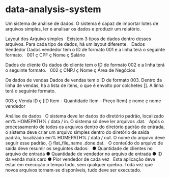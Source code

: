 # data-analysis-system
Um sistema de análise de dados. O sistema é capaz de importar lotes de arquivos simples, ler e analisar os dados e produzir um relatório.



Layout dos Arquivo simples
 
Existem 3 tipos de dados dentro desses arquivos. Para cada tipo de dados, há um layout diferente.
 
Dados Vendedor
Dados vendedor tem o ID de formato 001 e a linha terá o seguinte formato.
 
001 ç CPF ç Nome ç Salário

Dados do cliente
Os dados do cliente tem o ID de formato 002 e a linha terá o seguinte formato.
 
002 ç CNPJ ç Nome ç Área de Negócios

Os dados de vendas
Dados de vendas tem o ID de formato 003. Dentro da linha de vendas, há a lista de itens, o que é
envolto por colchetes []. A linha terá o seguinte formato.

003 ç Venda ID ç [ID Item - Quantidade Item - Preço Item] ç nome ç nome vendedor



Análise de dados
 
O sistema deve ler dados do diretório padrão, localizado em% HOMEPATH% / data / in.
O sistema só deve ler arquivos .dat.
 
Após o processamento de todos os arquivos dentro do diretório padrão de entrada, o sistema deve criar um arquivo simples
dentro do diretório de saída padrão, localizado em% HOMEPATH% / data / out. O nome do arquivo deve
seguir esse padrão, {} flat_file_name .done.dat.
 
O conteúdo do arquivo de saída deve resumir os seguintes dados:
 
● Quantidade de clientes no arquivo de entrada
● Quantidade de vendedor no arquivo de entrada
● ID da venda mais caro
● Pior vendedor de cada vez
 
Esta aplicação deve estar em execução o tempo todo, sem qualquer quebra. Toda vez que novos arquivos
tornam-se disponíveis, tudo deve ser executado.



